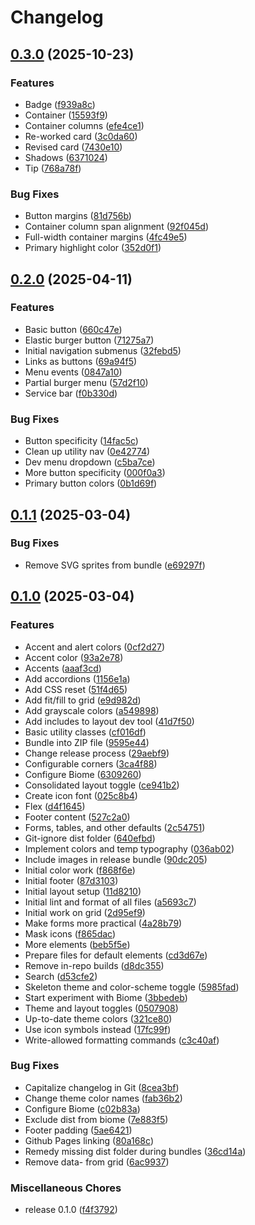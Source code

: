 # Changelog

## [0.3.0](https://github.com/Office-of-Digital-Services/California-Design-System/compare/v0.2.0...v0.3.0) (2025-10-23)


### Features

* Badge ([f939a8c](https://github.com/Office-of-Digital-Services/California-Design-System/commit/f939a8c365dee26b906b842ae2f53dee493d3f0c))
* Container ([15593f9](https://github.com/Office-of-Digital-Services/California-Design-System/commit/15593f9a30582d5fbf79d5646b61e05c91ee2cf5))
* Container columns ([efe4ce1](https://github.com/Office-of-Digital-Services/California-Design-System/commit/efe4ce16b52957a3f23cd867d19536d3ced39f73))
* Re-worked card ([3c0da60](https://github.com/Office-of-Digital-Services/California-Design-System/commit/3c0da605c7eaf9844fa10500fa43f76c5be635b9))
* Revised card ([7430e10](https://github.com/Office-of-Digital-Services/California-Design-System/commit/7430e1070c24318133f85c25226c7804af30b9e0))
* Shadows ([6371024](https://github.com/Office-of-Digital-Services/California-Design-System/commit/63710242d672f1eb61b6654d2e2998a18bb0552d))
* Tip ([768a78f](https://github.com/Office-of-Digital-Services/California-Design-System/commit/768a78f789271b0bfaf8138388468ceec49798b2))


### Bug Fixes

* Button margins ([81d756b](https://github.com/Office-of-Digital-Services/California-Design-System/commit/81d756b10f5d3a530b1ba426640380dcd7a715ed))
* Container column span alignment ([92f045d](https://github.com/Office-of-Digital-Services/California-Design-System/commit/92f045d0ba950ab174327304c3d14cf0c9b6b36e))
* Full-width container margins ([4fc49e5](https://github.com/Office-of-Digital-Services/California-Design-System/commit/4fc49e5ae863405c132bcaf7bb7ad67e6a899322))
* Primary highlight color ([352d0f1](https://github.com/Office-of-Digital-Services/California-Design-System/commit/352d0f1ea3bdb14f7ee24f6537a41668de5f4b6a))

## [0.2.0](https://github.com/Office-of-Digital-Services/California-Design-System/compare/v0.1.1...v0.2.0) (2025-04-11)


### Features

* Basic button ([660c47e](https://github.com/Office-of-Digital-Services/California-Design-System/commit/660c47e27b28fd8d5647b51fcc6c62fee3212569))
* Elastic burger button ([71275a7](https://github.com/Office-of-Digital-Services/California-Design-System/commit/71275a766c2068b2b907138e33efdf1d25a6e272))
* Initial navigation submenus ([32febd5](https://github.com/Office-of-Digital-Services/California-Design-System/commit/32febd59a691b75c11039cca497a0ff533267d6d))
* Links as buttons ([69a94f5](https://github.com/Office-of-Digital-Services/California-Design-System/commit/69a94f52bf7d0473ecc3be1d3688aaf420d89e01))
* Menu events ([0847a10](https://github.com/Office-of-Digital-Services/California-Design-System/commit/0847a10fb93ddbf56a7123635f9793716a858b0d))
* Partial burger menu ([57d2f10](https://github.com/Office-of-Digital-Services/California-Design-System/commit/57d2f1052d49e87ca847e8cb6283e85479234f66))
* Service bar ([f0b330d](https://github.com/Office-of-Digital-Services/California-Design-System/commit/f0b330d8b02d04b0b405ed3d7a607145e62b8bd7))


### Bug Fixes

* Button specificity ([14fac5c](https://github.com/Office-of-Digital-Services/California-Design-System/commit/14fac5cc50c4925dae953bd249eb18e6344e0c5d))
* Clean up utility nav ([0e42774](https://github.com/Office-of-Digital-Services/California-Design-System/commit/0e42774a8bca6938241a63d47ef8c2b335be632f))
* Dev menu dropdown ([c5ba7ce](https://github.com/Office-of-Digital-Services/California-Design-System/commit/c5ba7ce38d9f7ac0742ebdc22fa919df02f7de54))
* More button specificity ([000f0a3](https://github.com/Office-of-Digital-Services/California-Design-System/commit/000f0a3d623f02b946429dda49f3fe2fb327984d))
* Primary button colors ([0b1d69f](https://github.com/Office-of-Digital-Services/California-Design-System/commit/0b1d69f127a079880eddc20059af83e17b407591))

## [0.1.1](https://github.com/Office-of-Digital-Services/California-Design-System/compare/v0.1.0...v0.1.1) (2025-03-04)


### Bug Fixes

* Remove SVG sprites from bundle ([e69297f](https://github.com/Office-of-Digital-Services/California-Design-System/commit/e69297fd1c4e8c9dfa83bea0bed783d039da784f))

## [0.1.0](https://github.com/Office-of-Digital-Services/California-Design-System/compare/v1.6.0...v0.1.0) (2025-03-04)


### Features

* Accent and alert colors ([0cf2d27](https://github.com/Office-of-Digital-Services/California-Design-System/commit/0cf2d27067bb71c169d079e768362e6be7c35014))
* Accent color ([93a2e78](https://github.com/Office-of-Digital-Services/California-Design-System/commit/93a2e78ac00ca9618e343dd7ac6d0343200a295b))
* Accents ([aaaf3cd](https://github.com/Office-of-Digital-Services/California-Design-System/commit/aaaf3cd4afc53bcc30bdde4ad1de7318b2b3036d))
* Add accordions ([1156e1a](https://github.com/Office-of-Digital-Services/California-Design-System/commit/1156e1a21404044bba003855456e8daac29607d2))
* Add CSS reset ([51f4d65](https://github.com/Office-of-Digital-Services/California-Design-System/commit/51f4d659b1430d33e5ee2ae8884bbb3ad74cc92f))
* Add fit/fill to grid ([e9d982d](https://github.com/Office-of-Digital-Services/California-Design-System/commit/e9d982d6753237df322f34e25ad198011eb4c44c))
* Add grayscale colors ([a549898](https://github.com/Office-of-Digital-Services/California-Design-System/commit/a549898ed149c533fa82908f7aebb926719fdf75))
* Add includes to layout dev tool ([41d7f50](https://github.com/Office-of-Digital-Services/California-Design-System/commit/41d7f50b5943657fab5c794285db1b53a6b8af82))
* Basic utility classes ([cf016df](https://github.com/Office-of-Digital-Services/California-Design-System/commit/cf016df09523227557bbd32d6a730c6e41006648))
* Bundle into ZIP file ([9595e44](https://github.com/Office-of-Digital-Services/California-Design-System/commit/9595e44cb819bdd1c39b5e1ec5fd7603a23f0bf6))
* Change release process ([29aebf9](https://github.com/Office-of-Digital-Services/California-Design-System/commit/29aebf9984fe64d53f7e67e439c900e7533dc5c3))
* Configurable corners ([3ca4f88](https://github.com/Office-of-Digital-Services/California-Design-System/commit/3ca4f88f4f595bb8c2360bb2205da6f7f9b943ed))
* Configure Biome ([6309260](https://github.com/Office-of-Digital-Services/California-Design-System/commit/63092608711cd35992620a8acaa455f6395064bc))
* Consolidated layout toggle ([ce941b2](https://github.com/Office-of-Digital-Services/California-Design-System/commit/ce941b2af0c063c309fb5fe1befa6e5e37d2b42e))
* Create icon font ([025c8b4](https://github.com/Office-of-Digital-Services/California-Design-System/commit/025c8b401976dd4c1eecb481ebbd444df5eb2f3c))
* Flex ([d4f1645](https://github.com/Office-of-Digital-Services/California-Design-System/commit/d4f1645c03325e82584ee83449b2e6ea95c90f4c))
* Footer content ([527c2a0](https://github.com/Office-of-Digital-Services/California-Design-System/commit/527c2a096324dcf7abb05b637ab2ad9269756a02))
* Forms, tables, and other defaults ([2c54751](https://github.com/Office-of-Digital-Services/California-Design-System/commit/2c54751d6d910ecbd1ee3050e19805b5c7ade97e))
* Git-ignore dist folder ([640efbd](https://github.com/Office-of-Digital-Services/California-Design-System/commit/640efbda96d2a78c983e5c5ab93a3bb224543fd6))
* Implement colors and temp typography ([036ab02](https://github.com/Office-of-Digital-Services/California-Design-System/commit/036ab02f37496187fef6c85c7142f4433812fba9))
* Include images in release bundle ([90dc205](https://github.com/Office-of-Digital-Services/California-Design-System/commit/90dc20532595bae4f9645259558bf1e36a0e8f6b))
* Initial color work ([f868f6e](https://github.com/Office-of-Digital-Services/California-Design-System/commit/f868f6ee3770267d2d025e1f0f3d267339098ae0))
* Initial footer ([87d3103](https://github.com/Office-of-Digital-Services/California-Design-System/commit/87d3103fff02d614acf1a6ea1e80b95c32a54c6e))
* Initial layout setup ([11d8210](https://github.com/Office-of-Digital-Services/California-Design-System/commit/11d821093ca4af6d06a89adbb449232a1e8d2633))
* Initial lint and format of all files ([a5693c7](https://github.com/Office-of-Digital-Services/California-Design-System/commit/a5693c7ce847eb940b5c996cc8001edb095e6e6d))
* Initial work on grid ([2d95ef9](https://github.com/Office-of-Digital-Services/California-Design-System/commit/2d95ef9b9855579dbb026e0ae1a59f9579eb775c))
* Make forms more practical ([4a28b79](https://github.com/Office-of-Digital-Services/California-Design-System/commit/4a28b79bcb1c7b801288b108d06b3fdeec532cb6))
* Mask icons ([f865dac](https://github.com/Office-of-Digital-Services/California-Design-System/commit/f865dac4b91bffeba882cc45e03ea41841c2cedb))
* More elements ([beb5f5e](https://github.com/Office-of-Digital-Services/California-Design-System/commit/beb5f5ea6a8e8e9b32e90022cc4906d4ceadbee3))
* Prepare files for default elements ([cd3d67e](https://github.com/Office-of-Digital-Services/California-Design-System/commit/cd3d67ede331a5f1346a9e12aab7b4d27da3a540))
* Remove in-repo builds ([d8dc355](https://github.com/Office-of-Digital-Services/California-Design-System/commit/d8dc355c411aac3310938037b4e521c543ca6f67))
* Search ([d53cfe2](https://github.com/Office-of-Digital-Services/California-Design-System/commit/d53cfe200245ac7435aba31a54f1e7ddaf9eb566))
* Skeleton theme and color-scheme toggle ([5985fad](https://github.com/Office-of-Digital-Services/California-Design-System/commit/5985fadf9b5c2b7d75af5388d9ce87a4eb3c1d79))
* Start experiment with Biome ([3bbedeb](https://github.com/Office-of-Digital-Services/California-Design-System/commit/3bbedeb42928951b91f5f3d63290e778773e0e0c))
* Theme and layout toggles ([0507908](https://github.com/Office-of-Digital-Services/California-Design-System/commit/05079086f46bfe85a0542fa1db5855651f3fa85e))
* Up-to-date theme colors ([321ce80](https://github.com/Office-of-Digital-Services/California-Design-System/commit/321ce8083fba8fcb2eb57ecac08395da1d9c8df0))
* Use icon symbols instead ([17fc99f](https://github.com/Office-of-Digital-Services/California-Design-System/commit/17fc99f657eea388a53fffbaaebd69ce0316040d))
* Write-allowed formatting commands ([c3c40af](https://github.com/Office-of-Digital-Services/California-Design-System/commit/c3c40af4596acb4db20c31de774f3d9febc2c088))


### Bug Fixes

* Capitalize changelog in Git ([8cea3bf](https://github.com/Office-of-Digital-Services/California-Design-System/commit/8cea3bf224a6a0aee708f941d42fe2b85bbd2c93))
* Change theme color names ([fab36b2](https://github.com/Office-of-Digital-Services/California-Design-System/commit/fab36b2a3aae2bc20c2540ba536d877ca8aacf39))
* Configure Biome ([c02b83a](https://github.com/Office-of-Digital-Services/California-Design-System/commit/c02b83a284d0b61846c3799188c3aa60179168c9))
* Exclude dist from biome ([7e883f5](https://github.com/Office-of-Digital-Services/California-Design-System/commit/7e883f565f2e4d4260e08272ac1e2a9199a7d218))
* Footer padding ([5ae6421](https://github.com/Office-of-Digital-Services/California-Design-System/commit/5ae642137d6a0f8a11a9f0b122b90cb38f09fec2))
* Github Pages linking ([80a168c](https://github.com/Office-of-Digital-Services/California-Design-System/commit/80a168c8bd510619427f8a08a4d443da9034e14c))
* Remedy missing dist folder during bundles ([36cd14a](https://github.com/Office-of-Digital-Services/California-Design-System/commit/36cd14a7323f42dcc1ef2b1b2efa032c8927dedb))
* Remove data- from grid ([6ac9937](https://github.com/Office-of-Digital-Services/California-Design-System/commit/6ac99378e40c56d758c11c827b86c20500bd19af))


### Miscellaneous Chores

* release 0.1.0 ([f4f3792](https://github.com/Office-of-Digital-Services/California-Design-System/commit/f4f37929dacd320ac4965880d96e83e7634d2d8c))
